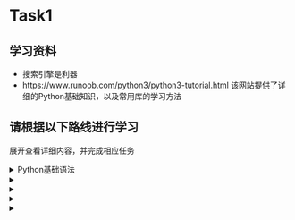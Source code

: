 # Task1

## 学习资料  
- 搜索引擎是利器  
- https://www.runoob.com/python3/python3-tutorial.html  该网站提供了详细的Python基础知识，以及常用库的学习方法

## 请根据以下路线进行学习  
展开查看详细内容，并完成相应任务
<details>
<summary>Python基础语法</summary>  
  1. 编写一个函数，输入半径，返回面积
  2. 编写一个函数，输入自然数，返回是否为整数
  3. 编写一个函数，输入自然数，返回它的阶乘
  4. 编写两个输入分别为两个向量的函数，能够返回向量的和，返回向量的内积
  5. 编写一个函数，查询列表中的最大值
</details>
<details>
<summary></summary>

</details>
<details>
<summary></summary>

</details>
<details>
<summary></summary>

</details>
<details>
<summary></summary>

</details>
